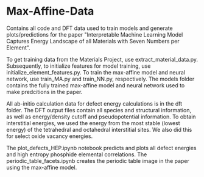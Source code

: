 # Max-Affine-Data
Contains all code and DFT data used to train models and generate plots/predictions for the paper "Interpretable Machine Learning Model Captures Energy Landscape of all Materials with Seven Numbers per Element".

To get training data from the Materials Project, use extract_material_data.py. Subsequently, to initialize features for model training, use initialize_element_features.py. To train the max-affine model and neural network, use train_MA.py and train_NN.py, respectively. The models folder contains the fully trained max-affine model and neural network used to make predcitions in the paper. 

All ab-initio calculation data for defect energy calculations is in the dft folder. The DFT output files contain all species and structural information, as well as energy/density cutoff and pseudopotential information. To obtain interstitial energies, we used the energy from the most stable (lowest energy) of the tetrahedral and octahedral interstitial sites. We also did this for select oxide vacancy energies. 

The plot_defects_HEP.ipynb notebook predicts and plots all defect energies and high entropy phosphide elemental correlations. The periodic_table_facets.ipynb creates the periodic table image in the paper using the max-affine model.
